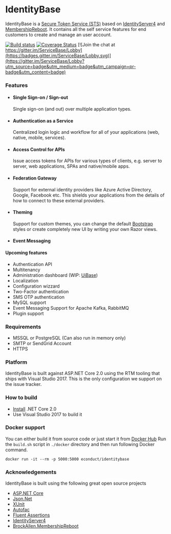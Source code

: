 # IdentityBase

IdentityBase is a [Secure Token Service (STS)](https://en.wikipedia.org/wiki/Security_token_service) based on [IdentityServer4](https://github.com/IdentityServer/IdentityServer4) and [MembershipReboot](https://github.com/brockallen/BrockAllen.MembershipReboot). It contains all the self service features for end customers to create and manage an user account.

[![Build status](https://ci.appveyor.com/api/projects/status/0kld9s4sm8b50930/branch/master?svg=true)](https://ci.appveyor.com/project/aruss81994/servicebase-identityserver/branch/master)
[![Coverage Status](https://coveralls.io/repos/github/aruss/IdentityBase/badge.svg?branch=master)](https://coveralls.io/github/aruss/IdentityBase?branch=master)
[![Join the chat at https://gitter.im/ServiceBase/Lobby](https://badges.gitter.im/ServiceBase/Lobby.svg)](https://gitter.im/ServiceBase/Lobby?utm_source=badge&utm_medium=badge&utm_campaign=pr-badge&utm_content=badge)

### Features

* #### Single Sign-on / Sign-out
  Single sign-on (and out) over multiple application types.
* #### Authentication as a Service
  Centralized login logic and workflow for all of your applications (web, native, mobile, services).
* #### Access Control for APIs
  Issue access tokens for APIs for various types of clients, e.g. server to server, web applications, SPAs and native/mobile apps.
* #### Federation Gateway
  Support for external identity providers like Azure Active Directory, Google, Facebook etc. This shields your applications from the details of how to connect to these external providers.
* #### Theming
  Support for custom themes, you can change the default [Bootstrap](http://getbootstrap.com/) styles or create completely new UI by writing your own Razor views.
* #### Event Messaging


#### Upcoming features
* Authentication API
* Multitenancy
* Administration dashboard (WIP: [UiBase](https://github.com/aruss/UiBase))
* Localization
* Configuration wizzard
* Two-Factor authentication
* SMS OTP authentication
* MySQL support
* Event Messaging Support for Apache Kafka, RabbitMQ
* Plugin support

### Requirements

* MSSQL or PostgreSQL (Can also run in memory only)
* SMTP or SendGrid Account
* HTTPS

### Platform

IdentityBase is built against ASP.NET Core 2.0 using the RTM tooling that ships with Visual Studio 2017. This is the only configuration we support on the issue tracker.

### How to build

* [Install](https://www.microsoft.com/net/download/core#/current) .NET Core 2.0
* Use Visual Studio 2017 to build it

### Docker support

You can either build it from source code or just start it from [Docker Hub](https://hub.docker.com/r/econduct/identitybase/)
Run the `build.sh` script in `./docker` directory and then run following Docker command.

  `docker run -it --rm -p 5000:5000 econduct/identitybase`

### Acknowledgements

IdentityBase is built using the following great open source projects

* [ASP.NET Core](https://github.com/aspnet)
* [Json.Net](http://www.newtonsoft.com/json)
* [XUnit](https://xunit.github.io/)
* [Autofac](https://autofac.org/)
* [Fluent Assertions](http://www.fluentassertions.com/)
* [IdentityServer4](https://github.com/IdentityServer/IdentityServer4)
* [BrockAllen.MembershipReboot](https://github.com/brockallen/BrockAllen.MembershipReboot)
